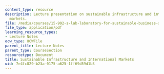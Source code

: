 ```yaml
---
content_type: resource
description: Lecture presentation on sustainable infrastructure and international
  markets.
file: /media/courses/15-992-s-lab-laboratory-for-sustainable-business-spring-2008/7e4fc829b23a0175a6251ff69d59d1b3_lec_16.pdf
file_type: application/pdf
learning_resource_types:
- Lecture Notes
ocw_type: OCWFile
parent_title: Lecture Notes
parent_type: CourseSection
resourcetype: Document
title: Sustainable Infrastructure and International Markets
uid: 7e4fc829-b23a-0175-a625-1ff69d59d1b3
---
```


